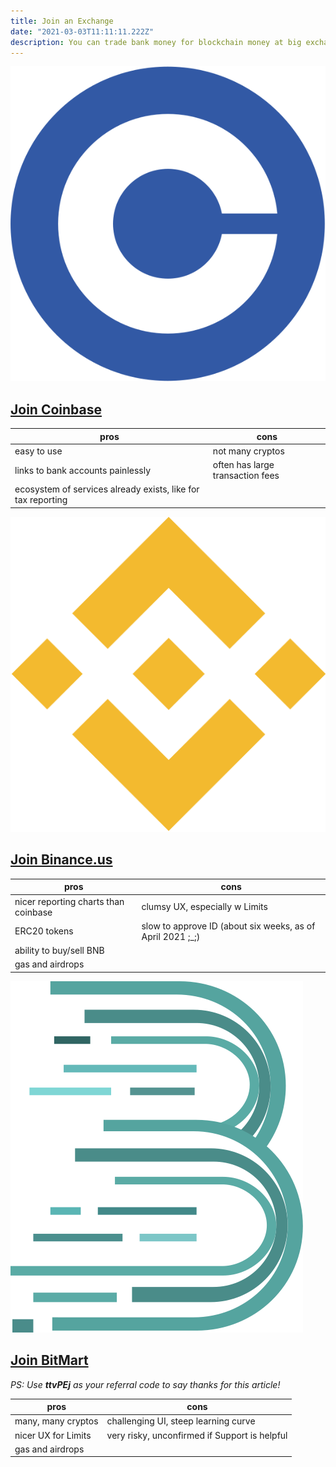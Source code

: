 ```yaml
---
title: Join an Exchange
date: "2021-03-03T11:11:11.222Z"
description: You can trade bank money for blockchain money at big exchanges, and you can diversify your investments with stablecoins
---
```


![Coinbase logo](./cb.svg)

## [Join Coinbase](https://www.coinbase.com/join/59153a1fde7f8800bcc87066)

| pros |  cons |
|------|------|
| easy to use | not many cryptos |
| links to bank accounts painlessly | often has large transaction fees |
| ecosystem of services already exists, like for tax reporting |  |


![Binance.us logo](./bn.svg)

## [Join Binance.us](https://accounts.binance.us/en/register?ref=52116724)

| pros |  cons |
|------|------|
| nicer reporting charts than coinbase | clumsy UX, especially w Limits |
| ERC20 tokens | slow to approve ID (about six weeks, as of April 2021 ;_;) |
| ability to buy/sell BNB | |
| gas and airdrops | |





![Bitmart logo](./bm.svg)

## [Join BitMart](https://bitmart.com)
*PS: Use __ttvPEj__ as your referral code to say thanks for this article!*

| pros |  cons |
|------|------|
| many, many cryptos | challenging UI, steep learning curve |
| nicer UX for Limits | very risky, unconfirmed if Support is helpful |
| gas and airdrops |  |



